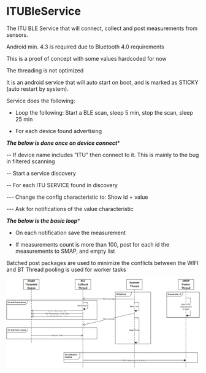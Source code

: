 ITUBleService
=============

The ITU BLE Service that will connect, collect and post measurements from sensors.

Android min. 4.3 is required due to Bluetooth 4.0 requirements

This is a proof of concept with some values hardcoded for now

The threading is not optimized

It is an android service that will auto start on boot, and is marked as STICKY (auto restart by system).

Service does the following:

- Loop the following: Start a BLE scan, sleep 5 min, stop the scan, sleep 25 min

- For each device found advertising

*******The below is done once on device connect********

-- If device name includes "ITU" then connect to it. This is mainly to the bug in filtered scanning

-- Start a service discovery

-- For each ITU SERVICE found in discovery

--- Change the config characteristic to: Show id + value

--- Ask for notifications of the value characteristic

*******The below is the basic loop********

- On each notification save the measurement

- If measurements count is more than 100, post for each id the measurements to SMAP, and empty list



Batched post packages are used to minimize the conflicts between the WIFI and BT
Thread pooling is used for worker tasks

![](https://raw.githubusercontent.com/EnergyFutures/ITUBleService/master/seq_dia.png)




